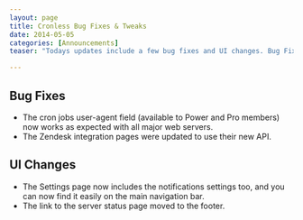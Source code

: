 ```yaml
---
layout: page
title: Cronless Bug Fixes & Tweaks
date: 2014-05-05
categories: [Announcements]
teaser: "Todays updates include a few bug fixes and UI changes. Bug Fixes: The cron jobs user-agent field (available to Power and Pro members) now works as expected with all major web servers."

---
```


## Bug Fixes
- The cron jobs user-agent field (available to Power and Pro members) now works as expected with all major web servers.
- The Zendesk integration pages were updated to use their new API.

## UI Changes
- The Settings page now includes the notifications settings too, and you can now find it easily on the main navigation bar.
- The link to the server status page moved to the footer.

